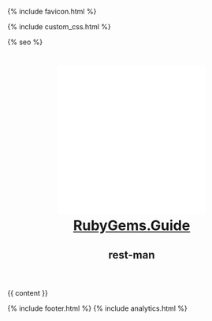 ---
---
<!DOCTYPE html>
<html lang="en">
<head>
  <meta charset="UTF-8">
  <meta http-equiv="X-UA-Compatible" content="IE=edge">
  <meta name="viewport" content="width=device-width, initial-scale=1.0">
  <title>{{ page.title }}</title>

  {% include favicon.html %}

  <link rel="stylesheet" href="/css/{{ 'rest-man/home.css' | bust_css_cache }}">

  {% include custom_css.html %}

  {% seo %}
</head>

<body class="home">

  <header>
    <h1>
      <a href="/" class="brand">
        <img src="/images/logo-white.png" alt="logo" class="logo">
        RubyGems.Guide
      </a>
    </h1>
    <h2>
      rest-man
    </h2>
  </header>

  <main>
    {{ content }}
  </main>

  {% include footer.html %}
  {% include analytics.html %}

</body>

</html>


